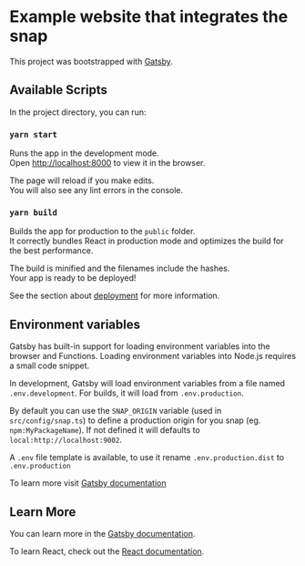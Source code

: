 # Example website that integrates the snap

This project was bootstrapped with [Gatsby](https://www.gatsbyjs.com/).

## Available Scripts

In the project directory, you can run:

### `yarn start`

Runs the app in the development mode.\
Open [http://localhost:8000](http://localhost:8000) to view it in the browser.

The page will reload if you make edits.\
You will also see any lint errors in the console.

### `yarn build`

Builds the app for production to the `public` folder.\
It correctly bundles React in production mode and optimizes the build for the best performance.

The build is minified and the filenames include the hashes.\
Your app is ready to be deployed!

See the section about [deployment](https://www.gatsbyjs.com/docs/how-to/previews-deploys-hosting/) for more information.

## Environment variables

Gatsby has built-in support for loading environment variables into the browser and Functions. Loading environment variables into Node.js requires a small code snippet.

In development, Gatsby will load environment variables from a file named `.env.development`. For builds, it will load from `.env.production`.

By default you can use the `SNAP_ORIGIN` variable (used in `src/config/snap.ts`) to define a production origin for you snap (eg. `npm:MyPackageName`). If not defined it will defaults to `local:http://localhost:9002`.

A `.env` file template is available, to use it rename `.env.production.dist` to `.env.production`

To learn more visit [Gatsby documentation](https://www.gatsbyjs.com/docs/how-to/local-development/environment-variables/)

## Learn More

You can learn more in the [Gatsby documentation](https://www.gatsbyjs.com/docs/).

To learn React, check out the [React documentation](https://reactjs.org/).